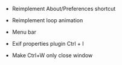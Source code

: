 - Reimplement About/Preferences shortcut
- Reimplement loop animation

- Menu bar
- Exif properties plugin Ctrl + I
- Make Ctrl+W only close window